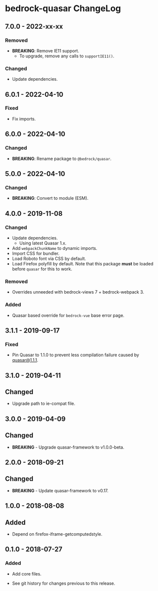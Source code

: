 # bedrock-quasar ChangeLog

## 7.0.0 - 2022-xx-xx

### Removed
- **BREAKING**: Remove IE11 support.
  - To upgrade, remove any calls to `supportIE11()`.

### Changed
- Update dependencies.

## 6.0.1 - 2022-04-10

### Fixed
- Fix imports.

## 6.0.0 - 2022-04-10

### Changed
- **BREAKING**: Rename package to `@bedrock/quasar`.

## 5.0.0 - 2022-04-10

### Changed
- **BREAKING**: Convert to module (ESM).

## 4.0.0 - 2019-11-08

### Changed
- Update dependencies.
  - Using latest Quasar 1.x.
- Add `webpackChunkName` to dynamic imports.
- Import CSS for bundler.
- Load Roboto font via CSS by default.
- Load Firefox polyfill by default. Note that this package **must** be loaded
  before `quasar` for this to work.

### Removed
- Overrides unneeded with bedrock-views 7 + bedrock-webpack 3.

### Added
- Quasar based override for `bedrock-vue` base error page.

## 3.1.1 - 2019-09-17

### Fixed
- Pin Quasar to 1.1.0 to prevent less compilation failure caused by
  quasar@1.1.1.

## 3.1.0 - 2019-04-11

## Changed
- Upgrade path to ie-compat file.

## 3.0.0 - 2019-04-09

## Changed
- **BREAKING** - Upgrade quasar-framework to v1.0.0-beta.

## 2.0.0 - 2018-09-21

## Changed
- **BREAKING** - Update quasar-framework to v0.17.

## 1.0.0 - 2018-08-08

## Added
- Depend on firefox-iframe-getcomputedstyle.

## 0.1.0 - 2018-07-27

### Added
- Add core files.

- See git history for changes previous to this release.
